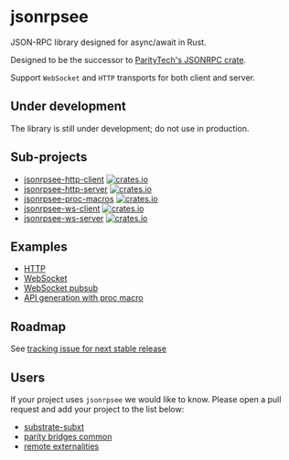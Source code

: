 # jsonrpsee

JSON-RPC library designed for async/await in Rust.

Designed to be the successor to [ParityTech's JSONRPC crate](https://github.com/paritytech/jsonrpc/).

Support `WebSocket` and `HTTP` transports for both client and server.

## Under development

The library is still under development; do not use in production.

## Sub-projects
- [jsonrpsee-http-client](./http-client) [![crates.io][http-client-image]][http-client-url]
- [jsonrpsee-http-server](./http-server) [![crates.io][http-server-image]][http-server-url]
- [jsonrpsee-proc-macros](./proc-macros) [![crates.io][proc-macros-image]][proc-macros-url]
- [jsonrpsee-ws-client](./ws-client) [![crates.io][ws-client-image]][ws-client-url]
- [jsonrpsee-ws-server](./http-server) [![crates.io][ws-server-image]][ws-server-url]

[http-client-image]: https://img.shields.io/crates/v/jsonrpsee-http-client.svg
[http-client-url]: https://crates.io/crates/jsonrpsee-http-client
[http-server-image]: https://img.shields.io/crates/v/jsonrpsee-http-server.svg
[http-server-url]: https://crates.io/crates/jsonrpsee-http-server
[proc-macros-url]: https://crates.io/crates/jsonrpsee-proc-macros
[proc-macros-image]: https://img.shields.io/crates/v/jsonrpsee-proc-macros.svg
[ws-client-image]: https://img.shields.io/crates/v/jsonrpsee-ws-client.svg
[ws-client-url]: https://crates.io/crates/jsonrpsee-ws-client
[ws-server-image]: https://img.shields.io/crates/v/jsonrpsee-ws-server.svg
[ws-server-url]: https://crates.io/crates/jsonrpsee-ws-server

## Examples

- [HTTP](./examples/http.rs)
- [WebSocket](./examples/ws.rs)
- [WebSocket pubsub](./examples/ws_subscription.rs)
- [API generation with proc macro](./examples/proc_macro.rs)

## Roadmap

See [tracking issue for next stable release](https://github.com/paritytech/jsonrpsee/issues/251)

## Users

If your project uses `jsonrpsee` we would like to know. Please open a pull request and add your project to the list below:
- [substrate-subxt](https://github.com/paritytech/substrate-subxt)
- [parity bridges common](https://github.com/paritytech/parity-bridges-common)
- [remote externalities](https://github.com/paritytech/substrate/tree/master/utils/frame/remote-externalities)
